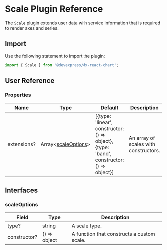 # Scale Plugin Reference

The `Scale` plugin extends user data with service information that is required to render axes and series.

## Import

Use the following statement to import the plugin:

```js
import { Scale } from '@devexpress/dx-react-chart';
```

## User Reference

### Properties

Name | Type | Default | Description
-----|------|---------|------------
extensions? | Array&lt;[scaleOptions](#scaleoptions)&gt; | [{type: 'linear', constructor: () => object}, {type: 'band', constructor: () => object}] | An array of scales with constructors.

## Interfaces

### scaleOptions

Field | Type | Description
------|------|------------
type? | string | A scale type.
constructor? | () => object | A function that constructs a custom scale.

